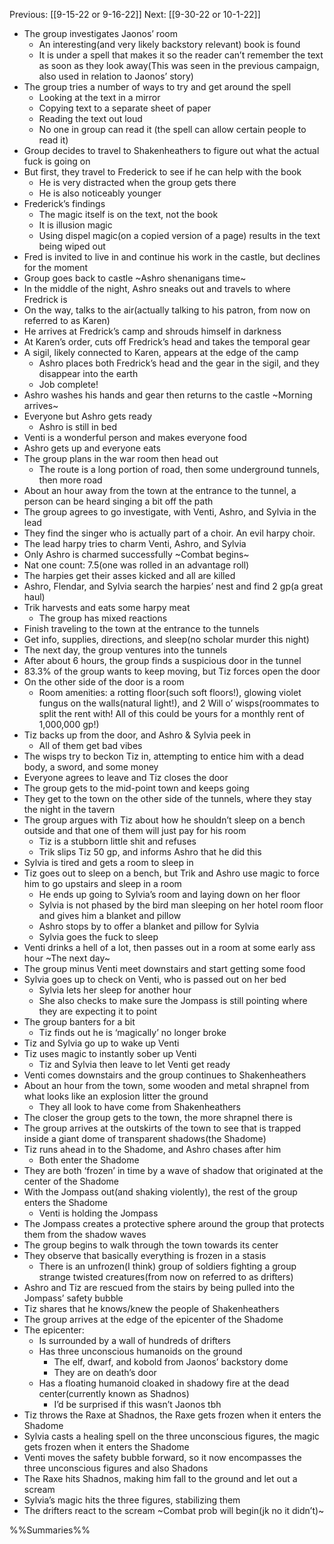 Previous: [[9-15-22 or 9-16-22]]
Next: [[9-30-22 or 10-1-22]]

- The group investigates Jaonos’ room
	- An interesting(and very likely backstory relevant) book is found
	- It is under a spell that makes it so the reader can’t remember the text as soon as they look away(This was seen in the previous campaign, also used in relation to Jaonos’ story)
- The group tries a number of ways to try and get around the spell
	- Looking at the text in a mirror
	- Copying text to a separate sheet of paper
	- Reading the text out loud
	- No one in group can read it (the spell can allow certain people to read it)
- Group decides to travel to Shakenheathers to figure out what the actual fuck is going on
- But first, they travel to Frederick to see if he can help with the book
	- He is very distracted when the group gets there
	- He is also noticeably younger
- Frederick’s findings
	- The magic itself is on the text, not the book
	- It is illusion magic
	- Using dispel magic(on a copied version of a page) results in the text being wiped out
- Fred is invited to live in and continue his work in the castle, but declines for the moment
- Group goes back to castle
~Ashro shenanigans time~
- In the middle of the night, Ashro sneaks out and travels to where Fredrick is
- On the way, talks to the air(actually talking to his patron, from now on referred to as Karen)
- He arrives at Fredrick’s camp and shrouds himself in darkness
- At Karen’s order, cuts off Fredrick’s head and takes the temporal gear
- A sigil, likely connected to Karen, appears at the edge of the camp
	- Ashro places both Fredrick’s head and the gear in the sigil, and they disappear into the earth
	- Job complete!
- Ashro washes his hands and gear then returns to the castle
~Morning arrives~
- Everyone but Ashro gets ready
	- Ashro is still in bed
- Venti is a wonderful person and makes everyone food
- Ashro gets up and everyone eats
- The group plans in the war room then head out
	- The route is a long portion of road, then some underground tunnels, then more road
- About an hour away from the town at the entrance to the tunnel, a person can be heard singing a bit off the path
- The group agrees to go investigate, with Venti, Ashro, and Sylvia in the lead
- They find the singer who is actually part of a choir. An evil harpy choir.
- The lead harpy tries to charm Venti, Ashro, and Sylvia
- Only Ashro is charmed successfully
~Combat begins~
- Nat one count: 7.5(one was rolled in an advantage roll)
- The harpies get their asses kicked and all are killed
- Ashro, Flendar, and Sylvia search the harpies’ nest and find 2 gp(a great haul)
- Trik harvests and eats some harpy meat
	- The group has mixed reactions
- Finish traveling to the town at the entrance to the tunnels
- Get info, supplies, directions, and sleep(no scholar murder this night)
- The next day, the group ventures into the tunnels
- After about 6 hours, the group finds a suspicious door in the tunnel
- 83.3% of the group wants to keep moving, but Tiz forces open the door
- On the other side of the door is a room
	- Room amenities: a rotting floor(such soft floors!), glowing violet fungus on the walls(natural light!), and 2 Will o’ wisps(roommates to split the rent with! All of this could be yours for a monthly rent of 1,000,000 gp!)
- Tiz backs up from the door, and Ashro & Sylvia peek in
	- All of them get bad vibes
- The wisps try to beckon Tiz in, attempting to entice him with a dead body, a sword, and some money
- Everyone agrees to leave and Tiz closes the door
- The group gets to the mid-point town and keeps going
- They get to the town on the other side of the tunnels, where they stay the night in the tavern
- The group argues with Tiz about how he shouldn’t sleep on a bench outside and that one of them will just pay for his room
	- Tiz is a stubborn little shit and refuses
	- Trik slips Tiz 50 gp, and informs Ashro that he did this
- Sylvia is tired and gets a room to sleep in
- Tiz goes out to sleep on a bench, but Trik and Ashro use magic to force him to go upstairs and sleep in a room
	- He ends up going to Sylvia’s room and laying down on her floor
	- Sylvia is not phased by the bird man sleeping on her hotel room floor and gives him a blanket and pillow
	- Ashro stops by to offer a blanket and pillow for Sylvia
	- Sylvia goes the fuck to sleep
- Venti drinks a hell of a lot, then passes out in a room at some early ass hour
~The next day~
- The group minus Venti meet downstairs and start getting some food
- Sylvia goes up to check on Venti, who is passed out on her bed
	- Sylvia lets her sleep for another hour
	- She also checks to make sure the Jompass is still pointing where they are expecting it to point
- The group banters for a bit
	- Tiz finds out he is ‘magically’ no longer broke
- Tiz and Sylvia go up to wake up Venti
- Tiz uses magic to instantly sober up Venti
	- Tiz and Sylvia then leave to let Venti get ready
- Venti comes downstairs and the group continues to Shakenheathers
- About an hour from the town, some wooden and metal shrapnel from what looks like an explosion litter the ground
	- They all look to have come from Shakenheathers
- The closer the group gets to the town, the more shrapnel there is
- The group arrives at the outskirts of the town to see that is trapped inside a giant dome of transparent shadows(the Shadome)
- Tiz runs ahead in to the Shadome, and Ashro chases after him
	- Both enter the Shadome
- They are both ‘frozen’ in time by a wave of shadow that originated at the center of the Shadome
- With the Jompass out(and shaking violently), the rest of the group enters the Shadome
	- Venti is holding the Jompass
- The Jompass creates a protective sphere around the group that protects them from the shadow waves
- The group begins to walk through the town towards its center
- They observe that basically everything is frozen in a stasis
	- There is an unfrozen(I think) group of soldiers fighting a group strange twisted creatures(from now on referred to as drifters)
- Ashro and Tiz are rescued from the stairs by being pulled into the Jompass’ safety bubble
- Tiz shares that he knows/knew the people of Shakenheathers
- The group arrives at the edge of the epicenter of the Shadome
- The epicenter:
	- Is surrounded by a wall of hundreds of drifters
	- Has three unconscious humanoids on the ground
		- The elf, dwarf, and kobold from Jaonos’ backstory dome
		- They are on death’s door
	- Has a floating humanoid cloaked in shadowy fire at the dead center(currently known as Shadnos)
		- I’d be surprised if this wasn’t Jaonos tbh
- Tiz throws the Raxe at Shadnos, the Raxe gets frozen when it enters the Shadome
- Sylvia casts a healing spell on the three unconscious figures, the magic gets frozen when it enters the Shadome
- Venti moves the safety bubble forward, so it now encompasses the three unconscious figures and also Shadons
- The Raxe hits Shadnos, making him fall to the ground and let out a scream
- Sylvia’s magic hits the three figures, stabilizing them
- The drifters react to the scream
~Combat prob will begin(jk no it didn’t)~

%%Summaries%%